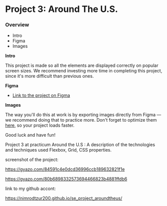 # Project 3: Around The U.S.

### Overview

- Intro
- Figma
- Images

**Intro**

This project is made so all the elements are displayed correctly on popular screen sizes. We recommend investing more time in completing this project, since it's more difficult than previous ones.

**Figma**

- [Link to the project on Figma](https://www.figma.com/file/ii4xxsJ0ghevUOcssTlHZv/Sprint-3%3A-Around-the-US?node-id=0%3A1)

**Images**

The way you'll do this at work is by exporting images directly from Figma — we recommend doing that to practice more. Don't forget to optimize them [here](https://tinypng.com/), so your project loads faster.

Good luck and have fun!

Project 3 at practicum Around the U.S :
A description of the technologies and techniques used Flexbox, Grid, CSS properties.

screenshot of the project:

https://gyazo.com/84591c4e0dcd36996ccb189632821f1e

https://gyazo.com/80b6898332573694466823b4881ffdb6

link to my github accont:

https://nimrodtzur200.github.io/se_project_aroundtheus/
